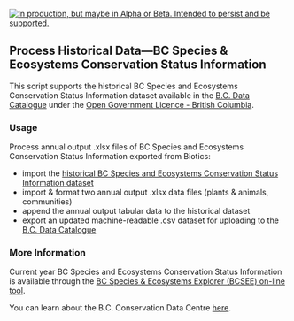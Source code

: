 <!--
Copyright 2018 Province of British Columbia

Licensed under the Apache License, Version 2.0 (the "License");
you may not use this file except in compliance with the License.
You may obtain a copy of the License at

http://www.apache.org/licenses/LICENSE-2.0

Unless required by applicable law or agreed to in writing, software distributed under the License is distributed on an "AS IS" BASIS,
WITHOUT WARRANTIES OR CONDITIONS OF ANY KIND, either express or implied.
See the License for the specific language governing permissions and limitations under the License.
-->


<a id="devex-badge" rel="Delivery" href="https://github.com/BCDevExchange/assets/blob/master/README.md"><img alt="In production, but maybe in Alpha or Beta. Intended to persist and be supported." style="border-width:0" src="https://assets.bcdevexchange.org/images/badges/delivery.svg" title="In production, but maybe in Alpha or Beta. Intended to persist and be supported." /></a>

## Process Historical Data&mdash;BC Species & Ecosystems Conservation Status Information

This script supports the historical BC Species and Ecosystems Conservation Status Information dataset available in the [B.C. Data Catalogue](https://catalogue.data.gov.bc.ca/dataset/d3651b8c-f560-48f7-a34e-26b0afc77d84) under the [Open Government Licence - British Columbia](https://www2.gov.bc.ca/gov/content?id=A519A56BC2BF44E4A008B33FCF527F61). 

### Usage

Process annual output .xlsx files of BC Species and Ecosystems Conservation Status Information exported from Biotics:

- import the [historical BC Species and Ecosystems Conservation Status Information dataset ](https://catalogue.data.gov.bc.ca/dataset/d3651b8c-f560-48f7-a34e-26b0afc77d84)
- import & format two annual output .xlsx data files (plants & animals, communities)
- append the annual output tabular data to the historical dataset
- export an updated machine-readable .csv dataset for uploading to the [B.C. Data Catalogue](https://catalogue.data.gov.bc.ca/dataset/d3651b8c-f560-48f7-a34e-26b0afc77d84)


### More Information

Current year BC Species and Ecosystems Conservation Status Information is available through the [BC Species & Ecosystems Explorer (BCSEE) on-line tool](http://a100.gov.bc.ca/pub/eswp/).

You can learn about the B.C. Conservation Data Centre [here](https://www2.gov.bc.ca/gov/content?id=018D1F92D3904A67890CDADC8E0E6019).

